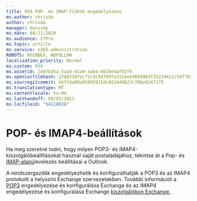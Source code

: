 ```yaml
---
title: 934 POP- és IMAP-fiókok engedélyezése
ms.author: chrisda
author: chrisda
manager: dansimp
ms.date: 04/21/2020
ms.audience: ITPro
ms.topic: article
ms.service: o365-administration
ROBOTS: NOINDEX, NOFOLLOW
localization_priority: Normal
ms.custom: 934
ms.assetid: 2e07bd5a-5aad-41a9-aaba-6b2bedaf92f9
ms.openlocfilehash: 27b0339fec72c9c94f89fa332eee4603963f33229411c59f78282b24e0c7f586
ms.sourcegitcommit: b5f7da89a650d2915dc652449623c78be6247175
ms.translationtype: MT
ms.contentlocale: hu-HU
ms.lasthandoff: 08/05/2021
ms.locfileid: "54118026"
---
```

# <a name="pop-and-imap4-settings"></a>POP- és IMAP4-beállítások

Ha meg szeretné tudni, hogy milyen POP3- és IMAP4-kiszolgálóbeállításokat használ saját postaládájához, tekintse át a Pop- és [IMAP-alapú](https://support.office.com/article/8361e398-8af4-4e97-b147-6c6c4ac95353.aspx)levelezés beállításai a Outlook.

A rendszergazdák engedélyezhetik és konfigurálhatják a POP3 és az IMAP4 protokollt a helyszíni Exchange szervezetekben. További információt a [POP3](https://technet.microsoft.com/library/bb124934.aspx) engedélyezése és konfigurálása Exchange és az IMAP4 engedélyezése és konfigurálása Exchange [kiszolgálókon Exchange.](https://technet.microsoft.com/library/bb124489.aspx)

